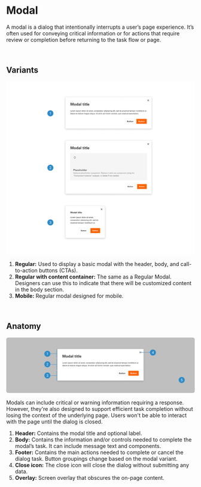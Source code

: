 # Modal

A modal is a dialog that intentionally interrupts a user’s page experience. It’s often used for conveying critical information or for actions that require review or completion before returning to the task flow or page.

<br>

## Variants

<img src="../../assets/images/components/modal-variants.jpg" alt="modal-variants" width="752"/>

1. <b>Regular:</b> Used to display a basic modal with the header, body, and call-to-action buttons (CTAs).
2. <b>Regular with content container:</b> The same as a Regular Modal. Designers can use this to indicate that there will be customized content in the body section.
3. <b>Mobile:</b> Regular modal designed for mobile.

<br>

## Anatomy

<img src="../../assets/images/components/modal-anatomy.jpg" alt="modal-anatomy" width="752"/>

Modals can include critical or warning information requiring a response. However, they're also designed to support efficient task completion without losing the context of the underlying page. Users won't be able to interact with the page until the dialog is closed.

1. <b>Header:</b> Contains the modal title and optional label.
2. <b>Body:</b> Contains the information and/or controls needed to complete the modal’s task. It can include message text and components.
3. <b>Footer:</b> Contains the main actions needed to complete or cancel the dialog task. Button groupings change based on the modal variant.
4. <b>Close icon:</b> The close icon will close the dialog without submitting any data.
5. <b>Overlay:</b> Screen overlay that obscures the on-page content.
